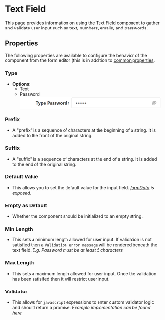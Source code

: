 # Text Field

This page provides information on using the Text Field component to gather and validate user input such as text, numbers, emails, and passwords.

[//]: # (<iframe width="100%" height="500" src="https://pd-docs-adminportal-test.shesha.dev/shesha/forms-designer/?id=e3191b51-4a87-4187-910e-177bcbed657b" title="Text Field Component" ></iframe>)

## Properties

The following properties are available to configure the behavior of the component from the form editor (this is in addition to [common properties](/docs/front-end-basics/form-components/common-component-properties.md).

### Type

- **Options**:
  - Text
  - Password
    ![Image](./images/textF1.png)

### Prefix

- A "prefix" is a sequence of characters at the beginning of a string. It is added to the front of the original string.

### Suffix

- A "suffix" is a sequence of characters at the end of a string. It is added to the end of the original string.

### Default Value

- This allows you to set the default value for the input field. _[formData](/docs/front-end-basics/configured-views/data-types/shesha-objects/data) is exposed_.

### Empty as Default

- Whether the component should be initialized to an empty string.

### Min Length

- This sets a minimum length allowed for user input. If validation is not satisfied then a `Validation error message` will be rendered beneath the text field.
  _E.g. Password must be at least 5 characters_

### Max Length

- This sets a maximum length allowed for user input. Once the validation has been satisifed then it will restrict user input.

### Validator

- This allows for `javascript` expressions to enter custom validator logic and should return a promise.
  _Example implementation can be found [here](/docs/get-started/tutorial/the-basics/configuring-first-view#custom-validations)_
